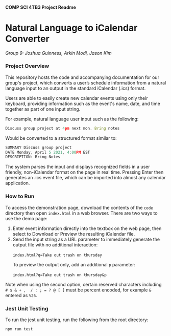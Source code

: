 #### COMP SCI 4TB3 Project Readme
# Natural Language to iCalendar Converter 
_Group 9: Joshua Guinness, Arkin Modi, Jason Kim_


### Project Overview
This repository hosts the code and accompanying documentation for our group's project, which converts a user’s schedule information from a natural language input to an output in the standard iCalendar (.ics) format. 

Users are able to easily create new calendar events using only their keyboard, providing information such as the event's name, date, and time together as part of one input string.

For example, natural language user input such as the following:
```js
Discuss group project at 4pm next mon. Bring notes
```
Would be converted to a structured format similar to:
```js
SUMMARY Discuss group project
DATE Monday, April 5 2021, 4:00PM EST
DESCRIPTION: Bring Notes
```

The system parses the input and displays recognized fields in a user friendly, non-iCalendar format on the page in real time. Pressing Enter then generates an .ics event file, which can be imported into almost any calendar application.

### How to Run
To access the demonstration page, download the contents of the `code` directory then open `index.html` in a web browser. There are two ways to use the demo page:

1. Enter event information directly into the textbox on the web page, then select to Download or Preview the resulting iCalendar file.
2. Send the input string as a URL parameter to immediately generate the output file with no additional interaction: 

&nbsp;&nbsp;&nbsp;&nbsp;&nbsp;&nbsp;```index.html?q=Take out trash on thursday```

&nbsp;&nbsp;&nbsp;&nbsp;&nbsp;&nbsp;To preview the output only, add an additional `p` parameter:

&nbsp;&nbsp;&nbsp;&nbsp;&nbsp;&nbsp;```index.html?q=Take out trash on thursday&p```

Note when using the second option, certain reserved characters including ` # $ & + ,  / : ; = ? @ [ ]` must be percent encoded, for example `&` entered as `%26`.

### Jest Unit Testing
To run the jest unit testing, run the following from the root directory:

```
npm run test
```